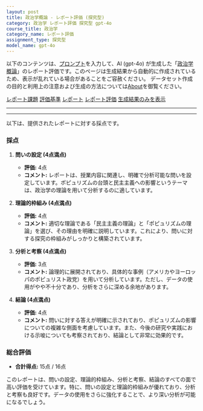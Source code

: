 ```yaml
---
layout: post
title: 政治学概論 - レポート評価 (探究型)
category: 政治学 レポート評価 探究型 gpt-4o
course_title: 政治学
category_name: レポート評価
assignment_type: 探究型
model_name: gpt-4o
---
```


以下のコンテンツは、[プロンプト](https://github.com/takedatoshiyuki/synthetic_assignments/tree/main/generated/政治学/gpt-4o/prompt_レポート評価-探究型.md)を入力して、AI (gpt-4o) が生成した「[政治学概論](/contents/政治学/)」のレポート評価です。このページは生成結果から自動的に作成されているため、表示が乱れている場合があることをご容赦ください。
データセット作成の目的と利用上の注意および生成の方法については[About](/About)を御覧ください。

[レポート課題](../レポート課題-探究型)
[評価基準](../評価基準-探究型)
[レポート](../レポート-探究型)
[レポート評価](../レポート評価-探究型)
[生成結果のみを表示](https://github.com/takedatoshiyuki/synthetic_assignments/tree/main/generated/政治学/gpt-4o/レポート評価-探究型.md)
  

***
***
  
以下は、提供されたレポートに対する採点です。

### 採点

1. **問いの設定 (4点満点)**
   - **評価:** 4点
   - **コメント:** レポートは、授業内容に関連し、明確で分析可能な問いを設定しています。ポピュリズムの台頭と民主主義への影響というテーマは、政治学の理論を用いて分析するのに適しています。

2. **理論的枠組み (4点満点)**
   - **評価:** 4点
   - **コメント:** 適切な理論である「民主主義の理論」と「ポピュリズムの理論」を選び、その理由を明確に説明しています。これにより、問いに対する探究の枠組みがしっかりと構築されています。

3. **分析と考察 (4点満点)**
   - **評価:** 3点
   - **コメント:** 論理的に展開されており、具体的な事例（アメリカやヨーロッパのポピュリスト政党）を用いて分析しています。ただし、データの使用がやや不十分であり、分析をさらに深める余地があります。

4. **結論 (4点満点)**
   - **評価:** 4点
   - **コメント:** 問いに対する答えが明確に示されており、ポピュリズムの影響についての複雑な側面を考慮しています。また、今後の研究や実践における示唆についても考察されており、結論として非常に効果的です。

### 総合評価

- **合計得点:** 15点 / 16点

このレポートは、問いの設定、理論的枠組み、分析と考察、結論のすべての面で高い評価を受けています。特に、問いの設定と理論的枠組みが優れており、分析と考察も良好です。データの使用をさらに強化することで、より深い分析が可能になるでしょう。
